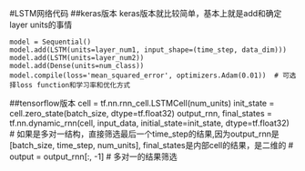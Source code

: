#LSTM网络代码
##keras版本
keras版本就比较简单，基本上就是add和确定layer units的事情

    model = Sequential()
    model.add(LSTM(units=layer_num1, input_shape=(time_step, data_dim)))
    model.add(LSTM(units=layer_num2))
    model.add(Dense(units=num_class))
	model.compile(loss='mean_squared_error', optimizers.Adam(0.01))  # 可选择loss function和学习率和优化方式


##tensorflow版本
	cell = tf.nn.rnn_cell.LSTMCell(num_units)
	init_state = cell.zero_state(batch_size, dtype=tf.float32)
	output_rnn, final_states = tf.nn.dynamic_rnn(cell, input_data, initial_state=init_state, dtype=tf.float32)
	# 如果是多对一结构，直接筛选最后一个time_step的结果,因为output_rnn是[batch_size, time_step, num_units], final_states是内部cell的结果，是二维的
	# output = output_rnn[:, -1]    # 多对一的结果筛选
	
	
